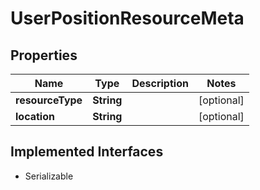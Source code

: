 

# UserPositionResourceMeta


## Properties

Name | Type | Description | Notes
------------ | ------------- | ------------- | -------------
**resourceType** | **String** |  |  [optional]
**location** | **String** |  |  [optional]


## Implemented Interfaces

* Serializable


